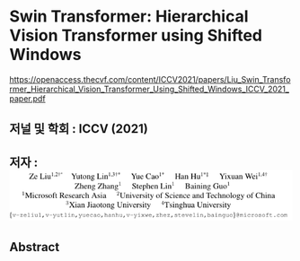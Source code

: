 # Swin Transformer: Hierarchical Vision Transformer using Shifted Windows

https://openaccess.thecvf.com/content/ICCV2021/papers/Liu_Swin_Transformer_Hierarchical_Vision_Transformer_Using_Shifted_Windows_ICCV_2021_paper.pdf

## 저널 및 학회 : ICCV (2021)

## 저자 : ![Alt text](image.png)

## Abstract